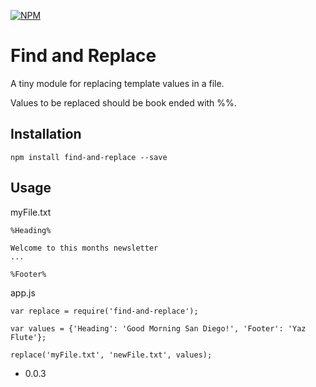 [![NPM](https://nodei.co/npm/find-and-replace.png?compact=true)](https://nodei.co/npm/find-and-replace/)

Find and Replace
=========

A tiny module for replacing template values in a file.

Values to be replaced should be book ended with %%.

## Installation
  ```
  npm install find-and-replace --save
  ```

## Usage
  myFile.txt
  ```
  %Heading%
  
  Welcome to this months newsletter
  ...
  
  %Footer%
  ```
    
  app.js
  ```JS
  var replace = require('find-and-replace');
  
  var values = {'Heading': 'Good Morning San Diego!', 'Footer': 'Yaz Flute'};
  
  replace('myFile.txt', 'newFile.txt', values);
  ```
  

* 0.0.3
